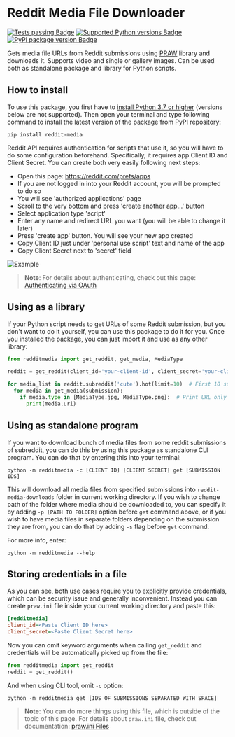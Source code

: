 # Reddit Media File Downloader

[![Tests passing Badge](https://github.com/capsey/reddit-media-py/actions/workflows/tests.yml/badge.svg)](https://github.com/capsey/reddit-media-py/actions)
[![Supported Python versions Badge](https://img.shields.io/pypi/pyversions/reddit-media)](https://pypi.org/project/reddit-media/)
[![PyPI package version Badge](https://img.shields.io/pypi/v/reddit-media)](https://pypi.org/project/reddit-media/)

Gets media file URLs from Reddit submissions using [PRAW](https://github.com/praw-dev/praw) library and downloads it. Supports video and single or gallery images. Can be used both as standalone package and library for Python scripts.

## How to install

To use this package, you first have to [install Python 3.7 or higher](https://www.python.org/downloads/) (versions below are not supported). Then open your terminal and type following command to install the latest version of the package from PyPI repository:

```console
pip install reddit-media
```

Reddit API requires authentication for scripts that use it, so you will have to do some configuration beforehand. Specifically, it requires app Client ID and Client Secret. You can create both very easily following next steps:

- Open this page: https://reddit.com/prefs/apps
- If you are not logged in into your Reddit account, you will be prompted to do so
- You will see 'authorized applications' page
- Scroll to the very bottom and press 'create another app...' button
- Select application type 'script'
- Enter any name and redirect URL you want (you will be able to change it later)
- Press 'create app' button. You will see your new app created
- Copy Client ID just under 'personal use script' text and name of the app
- Copy Client Secret next to 'secret' field

![Example](https://user-images.githubusercontent.com/46106832/166102158-c9df28c2-385e-4de9-a8db-c5e2831f2d3f.png)

> **Note**: For details about authenticating, check out this page: [Authenticating via OAuth](https://praw.readthedocs.io/en/stable/getting_started/authentication.html)

## Using as a library

If your Python script needs to get URLs of some Reddit submission, but you don't want to do it yourself, you can use this package to do it for you. Once you installed the package, you can just import it and use as any other library:

```python
from redditmedia import get_reddit, get_media, MediaType

reddit = get_reddit(client_id='your-client-id', client_secret='your-client-secret')

for media_list in reddit.subreddit('cute').hot(limit=10)  # First 10 submissions on r/cute:
  for media in get_media(submission):
    if media.type in [MediaType.jpg, MediaType.png]:  # Print URL only if it's an image
      print(media.uri)
```

## Using as standalone program

If you want to download bunch of media files from some reddit submissions of subreddit, you can do this by using this package as standalone CLI program. You can do that by entering this into your terminal:

```console
python -m redditmedia -c [CLIENT ID] [CLIENT SECRET] get [SUBMISSION IDS]
```

This will download all media files from specified submissions into `reddit-media-downloads` folder in current working directory. If you wish to change path of the folder where media should be downloaded to, you can specify it by adding `-p [PATH TO FOLDER]` option before `get` command above, or if you wish to have media files in separate folders depending on the submission they are from, you can do that by adding `-s` flag before `get` command.

For more info, enter:

```console
python -m redditmedia --help
```

## Storing credentials in a file

As you can see, both use cases require you to explicitly provide credentials, which can be security issue and generally inconvenient. Instead you can create `praw.ini` file inside your current working directory and paste this:

```ini
[redditmedia]
client_id=<Paste Client ID here>
client_secret=<Paste Client Secret here>
```

Now you can omit keyword arguments when calling `get_reddit` and credentials will be automatically picked up from the file:

```python
from redditmedia import get_reddit
reddit = get_reddit()
```

And when using CLI tool, omit `-c` option:

```console
python -m redditmedia get [IDS OF SUBMISSIONS SEPARATED WITH SPACE]
```

> **Note**: You can do more things using this file, which is outside of the topic of this page. For details about `praw.ini` file, check out documentation: [praw.ini Files](https://praw.readthedocs.io/en/stable/getting_started/configuration/prawini.html)
